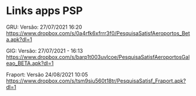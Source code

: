 # Links apps PSP

GRU: Versão: 27/07/2021 16:20
https://www.dropbox.com/s/0a4rfk6xfrrr3f0/PesquisaSatisfAeroportos_Beta.apk?dl=1
 
GIG: Versão: 27/07/2021 - 16:13
https://www.dropbox.com/s/barp1t003uvlcoe/PesquisaSatisfAeroportosGaleao_BETA.apk?dl=1
 
Fraport: Versão 24/08/2021 10:05
https://www.dropbox.com/s/tsm9siu560t18tr/PesquisaSatisf_Fraport.apk?dl=1








